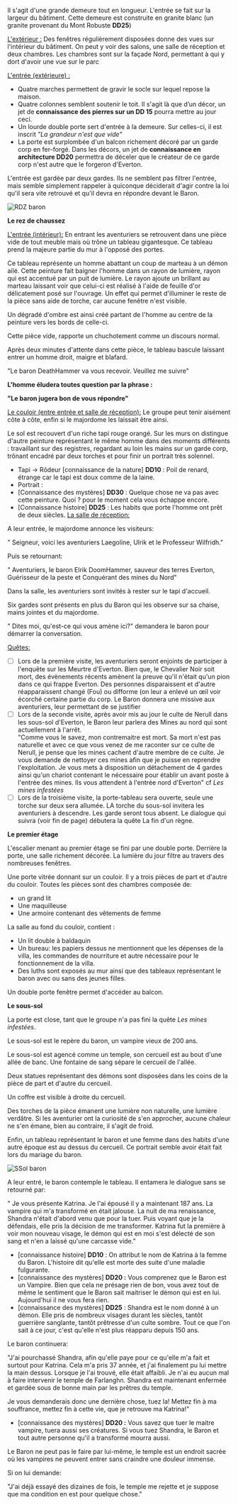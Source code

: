 Il s'agit d'une grande demeure tout en longueur. L'entrée se fait sur la largeur du bâtiment. Cette demeure est construite en granite blanc (un granite provenant du Mont Robuste **DD25**)

<u>L'extérieur :</u>
Des fenêtres régulièrement disposées donne des vues sur l'intérieur du bâtiment. On peut y voir des salons, une salle de réception et deux chambres. Les chambres sont sur la façade Nord, permettant à qui y dort d'avoir une vue sur le parc

<u>L'entrée (extérieure) :</u>
-   Quatre marches permettent de gravir le socle sur lequel repose la maison.
-   Quatre colonnes semblent soutenir le toit. Il s'agit là que d’un décor, un jet de **connaissance des pierres sur un DD 15** pourra mettre au jour ceci.
-   Un lourde double porte sert d'entrée à la demeure. Sur celles-ci, il est inscrit _"La grandeur n'est que vide"_
-   La porte est surplombée d'un balcon richement décoré par un garde corp en fer-forgé. Dans les décors, un jet de **connaissance en architecture DD20** permettra de déceler que le créateur de ce garde corp n'est autre que le forgeron d'Everton.

L'entrée est gardée par deux gardes. Ils ne semblent pas filtrer l'entrée, mais semble simplement rappeler à quiconque déciderait d'agir contre la loi qu'il sera vite retrouvé et qu'il devra en répondre devant le Baron.

![RDZ baron](../../../Resources/baron_mansion_0.png)

**Le rez de chaussez**

<u>L'entrée (intérieur):</u>
En entrant les aventuriers se retrouvent dans une pièce vide de tout meuble mais où trône un tableau gigantesque. Ce tableau prend la majeure partie du mur à l'opposé des portes.

Ce tableau représente un homme abattant un coup de marteau à un démon ailé. Cette peinture fait baigner l'homme dans un rayon de lumière, rayon qui est accentué par un puit de lumière. Le rayon ajoute un brillant au marteau laissant voir que celui-ci est réalisé à l'aide de feuille d'or délicatement posé sur l'ouvrage. Un effet qui permet d'illuminer le reste de la pièce sans aide de torche, car aucune fenêtre n'est visible.

Un dégradé d'ombre est ainsi créé partant de l'homme au centre de la peinture vers les bords de celle-ci.

Cette pièce vide, rapporte un chuchotement comme un discours normal.

Après deux minutes d'attente dans cette pièce, le tableau bascule laissant entrer un homme droit, maigre et blafard.

"Le baron DeathHammer va vous recevoir. Veuillez me suivre"

**L'homme éludera toutes question par la phrase :**

**"Le baron jugera bon de vous répondre"**

<u>Le couloir (entre entrée et salle de réception):</u>
Le groupe peut tenir aisément côte à côte, enfin si le majordome les laissait être ainsi.

Le sol est recouvert d'un riche tapi rouge orangé. Sur les murs on distingue d'autre peinture représentant le même homme dans des moments différents : travaillant sur des registres, regardant au loin les mains sur un garde corp, trônant encadré par deux torches et pour finir un portrait très solennel.

-   Tapi -> Rôdeur [connaissance de la nature] **DD10** : Poil de renard, étrange car le tapi est doux comme de la laine.
-   Portrait :
-   [Connaissance des mystères] **DD30** : Quelque chose ne va pas avec cette peinture. Quoi ? pour le moment cela vous échappe encore.
-   [Connaissance histoire] **DD25** : Les habits que porte l'homme ont prêt de deux siècles.
<u>La salle de réception:</u>

A leur entrée, le majordome annonce les visiteurs:

" Seigneur, voici les aventuriers Laegoline, Ulrik et le Professeur Wilfridh."

Puis se retournant:

" Aventuriers, le baron Elrik DoomHammer, sauveur des terres Everton, Guérisseur de la peste et Conquérant des mines du Nord"

Dans la salle, les aventuriers sont invités à rester sur le tapi d'accueil.

Six gardes sont présents en plus du Baron qui les observe sur sa chaise, mains jointes et du majordome.

" Dites moi, qu'est-ce qui vous amène ici?" demandera le baron pour démarrer la conversation.

<u>Quêtes:</u>

 - [ ] Lors de la première visite, les aventuriers seront enjoints de participer à l'enquête sur les Meurtre d'Everton. Bien que, le Chevalier Noir soit mort, des évènements récents amènent la preuve qu'il n'était qu'un pion dans ce qui frappe Everton. Des personnes disparaissent et d'autre réapparaissent changé (Fou) ou difforme (on leur a enlevé un œil voir écorché certaine partie du corp. Le Baron donnera une missive aux aventuriers, leur permettant de se justifier
 - [ ] Lors de la seconde visite, après avoir mis au jour le culte de Nerull dans les sous-sol d'Everton, le Baron leur parlera des Mines au nord qui sont actuellement à l'arrêt.  
    "Comme vous le savez, mon contremaitre est mort. Sa mort n'est pas naturelle et avec ce que vous venez de me raconter sur ce culte de Nerull, je pense que les mines cachent d'autre membre de ce culte. Je vous demande de nettoyer ces mines afin que je puisse en reprendre l'exploitation.
Je vous mets à disposition un détachement de 4 gardes ainsi qu'un chariot contenant le nécessaire pour établir un avant poste à l'entrée des mines. Ils vous attendent à l'entrée nord d'Everton" cf _Les mines infestées_
 - [ ] Lors de la troisième visite, la porte-tableau sera ouverte, seule une torche sur deux sera allumée. LA torche du sous-sol invitera les aventuriers à descendre. Les garde seront tous absent. Le dialogue qui suivra (voir fin de page) débutera la quête La fin d'un règne.

**Le premier étage**

L'escalier menant au premier étage se fini par une double porte. Derrière la porte, une salle richement décorée. La lumière du jour filtre au travers des nombreuses fenêtres.

Une porte vitrée donnant sur un couloir. Il y a trois pièces de part et d'autre du couloir. Toutes les pièces sont des chambres composée de:

-   un grand lit
-   Une maquilleuse
-   Une armoire contenant des vêtements de femme

La salle au fond du couloir, contient :

-   Un lit double à baldaquin
-   Un bureau: les papiers dessus ne mentionnent que les dépenses de la villa, les commandes de nourriture et autre nécessaire pour le fonctionnement de la villa.
-   Des luths sont exposés au mur ainsi que des tableaux représentant le baron avec ou sans des jeunes filles.

Un double porte fenêtre permet d'accéder au balcon.

**Le sous-sol**

La porte est close, tant que le groupe n'a pas fini la quête _Les mines infestées_.

Le sous-sol est le repère du baron, un vampire vieux de 200 ans.

Le sous-sol est agencé comme un temple, son cercueil est au bout d'une allée de banc. Une fontaine de sang sépare le cercueil de l'allée.

Deux statues représentant des démons sont disposées dans les coins de la pièce de part et d'autre du cercueil.

Un coffre est visible à droite du cercueil.

Des torches de la pièce émanent une lumière non naturelle, une lumière verdâtre. Si les  aventurier ont la curiosité de s'en approcher, aucune chaleur ne s'en émane, bien au contraire, il s'agit de froid.

Enfin, un tableau représentant le baron et une femme dans des habits d'une autre époque est au dessus du cercueil. Ce portrait semble avoir était fait lors du mariage du baron.

![SSol baron](../../../Resources/baron_mansion_-1.png)

A leur entré, le baron contemple le tableau. Il entamera le dialogue sans se retourné par:

" Je vous présente Katrina. Je l'ai épousé il y a maintenant 187 ans. La vampire qui m'a transformé en était jalouse. La nuit de ma renaissance, Shandra n'était d'abord venu que pour la tuer. Puis voyant que je la défendais, elle pris la décision de me transformer. Katrina fut la première à voir mon nouveau visage, le démon qui est en moi s'est délecté de son sang et n'en a laissé qu'une carcasse vide."

-   [connaissance histoire] **DD10** : On attribut le nom de Katrina à la femme du Baron. L'histoire dit qu'elle est morte des suite d'une maladie fulgurante.
-   [connaissance des mystères] **DD20 :** Vous comprenez que le Baron est un Vampire. Bien que cela ne présage rien de bon, vous avez tout de même le sentiment que le Baron sait maitriser le démon qui est en lui. Aujourd'hui il ne vous fera rien.
-   [connaissance des mystères] **DD25** : Shandra est le nom donné à un démon. Elle pris de nombreux visages durant les siècles, tantôt guerrière sanglante, tantôt prêtresse d'un culte sombre. Tout ce que l'on sait à ce jour, c'est qu'elle n'est plus réapparu depuis 150 ans.

Le baron continuera:

"J'ai pourchassé Shandra, afin qu'elle paye pour ce qu'elle m'a fait et surtout pour Katrina. Cela m'a pris 37 année, et j'ai finalement pu lui mettre la main dessus. Lorsque je l'ai trouvé, elle était affaibli. Je n'ai eu aucun mal à faire intervenir le temple de Farlanghn. Shandra est maintenant enfermée et gardée sous de bonne main par les prêtres du temple.

Je vous demanderais donc une dernière chose, tuez la! Mettez fin à ma souffrance, mettez fin à cette vie, que je retrouve ma Katrina!"

-   [connaissance des mystères] **DD20 :** Vous savez que tuer le maitre vampire, tuera aussi ses créatures. Si vous tuez Shandra, le Baron et tout autre personne qu'il a transformé mourra aussi.

Le Baron ne peut pas le faire par lui-même, le temple est un endroit sacrée où les vampires ne peuvent entrer sans craindre une douleur immense.

Si on lui demande:

"J'ai déjà essayé des dizaines de fois, le temple me rejette et je suppose que ma condition en est pour quelque chose."